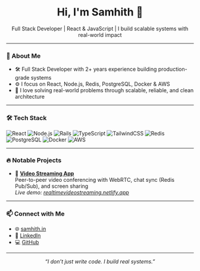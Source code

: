 <h1 align="center">Hi, I'm Samhith 👋</h1>
<p align="center">Full Stack Developer | React & JavaScript | I build scalable systems with real-world impact</p>

---

### 🧠 About Me

- 🛠 Full Stack Developer with 2+ years experience building production-grade systems  
- ⚙️ I focus on React, Node.js, Redis, PostgreSQL, Docker & AWS
- 🎯 I love solving real-world problems through scalable, reliable, and clean architecture  

---

### 🛠️ Tech Stack

![React](https://img.shields.io/badge/-React-20232A?style=flat&logo=react)
![Node.js](https://img.shields.io/badge/-Node.js-339933?style=flat&logo=node.js)
![Rails](https://img.shields.io/badge/-Rails-CC0000?style=flat&logo=ruby-on-rails)
![TypeScript](https://img.shields.io/badge/-TypeScript-3178C6?style=flat&logo=typescript)
![TailwindCSS](https://img.shields.io/badge/-TailwindCSS-06B6D4?style=flat&logo=tailwind-css)
![Redis](https://img.shields.io/badge/-Redis-DC382D?style=flat&logo=redis)
![PostgreSQL](https://img.shields.io/badge/-PostgreSQL-336791?style=flat&logo=postgresql)
![Docker](https://img.shields.io/badge/-Docker-2496ED?style=flat&logo=docker)
![AWS](https://img.shields.io/badge/-AWS-232F3E?style=flat&logo=amazon-aws)

---

### 🔥 Notable Projects

- 🎥 **[Video Streaming App](https://github.com/SamhithMR/video_streaming_application)**  
  Peer-to-peer video conferencing with WebRTC, chat sync (Redis Pub/Sub), and screen sharing  
  _Live demo: [realtimevideostreaming.netlify.app](https://realtimevideostreaming.netlify.app)_

---

### 📫 Connect with Me

- 🌐 [samhith.in](https://samhith.in)  
- 🔗 [LinkedIn](https://linkedin.com/in/samhith-mr)  
- 💻 [GitHub](https://github.com/SamhithMR)

---

<!-- Optional clean ending line -->
<p align="center"><i>“I don’t just write code. I build real systems.”</i></p>
